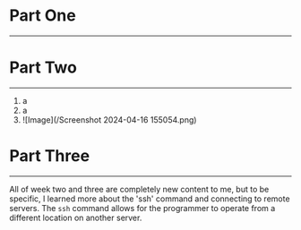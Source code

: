 # Part One
---


# Part Two
---
1. a
2.  a
3.  ![Image](/Screenshot 2024-04-16 155054.png)

# Part Three
---
All of week two and three are completely new content to me, but to be specific, I learned more about the 'ssh' command and connecting to remote servers. The `ssh` command allows for the programmer to operate from a different location on another server.
